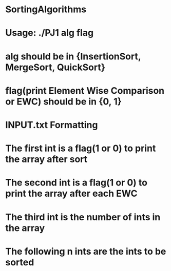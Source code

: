 # SortingAlgorithms
# Usage: ./PJ1 alg flag
#       alg should be in {InsertionSort, MergeSort, QuickSort}
#       flag(print Element Wise Comparison or EWC) should be in {0, 1}
# INPUT.txt Formatting
#       The first int is a flag(1 or 0) to print the array after sort
#       The second int is a flag(1 or 0) to print the array after each EWC
#       The third int is the number of ints in the array
#       The following n ints are the ints to be sorted
#
#
#
#
#
#
#
#
#

